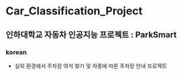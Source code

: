 # Car_Classification_Project
## 인하대학교 자동차 인공지능 프로젝트 : ParkSmart
### korean
+ 실외 환경에서 주차장 여석 찾기 및 차종에 따른 주차장 안내 프로젝트
